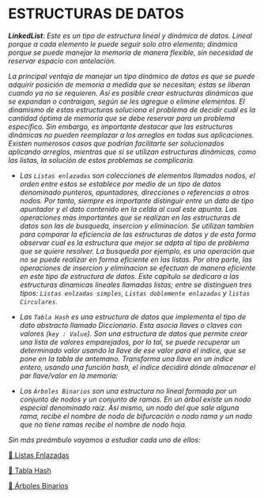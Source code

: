 # ESTRUCTURAS DE DATOS

***LinkedList***: *Este es un tipo de estructura lineal y dinámica de datos. Lineal porque a cada elemento le puede seguir solo otro elemento; dinámica porque se puede manejar la memoria de manera flexible, sin necesidad de reservar espacio con antelación.*

*La principal ventaja de manejar un tipo dinámico de datos es que se puede adquirir posición de memoria a medida que se necesitan; éstas se liberan cuando ya no se requieren. Así es posible crear estructuras dinámicas que se expandan o contraigan, según se les agregue o elimine elementos. El dinamismo de estas estructuras soluciona el problema de decidir cuál es la cantidad óptima de memoria que se debe reservar para un problema específico. Sin embargo, es importante destacar que las estructuras dinámicas no pueden reemplazar a los arreglos en todas sus aplicaciones. Existen numerosos casos que podrían facilitarte ser solucionados aplicando arreglos, mientras que si se utilizan estructuras dinámicas, como las listas, la solución de estos problemas se complicaría.*

* *Las `Listas enlazadas` son colecciones de elementos llamados nodos, el orden entre estos se establece por medio de un tipo de datos denominado punteros, apuntadores, direcciones o referencias a otros nodos. Por tanto, siempre es importante distinguir entre un dato de tipo apuntador y el dato contenido en la celda al cual este apunta. Las operaciones mas importantes que se realizan en las estructuras de datos son las de busqueda, insercion y eliminacion. Se utilizan tambien para comparar la eficiencia de las estructuras de datos y de esta forma observar cual es la estructura que mejor se adpta al tipo de problema que se quiere resolver. La busqueda por ejemplo, es una operación que no se puede realizar en forma eficiente en las listas. Por otra parte, las operaciones de insercion y eliminacion se efectuan de manera eficiente en este tipo de estructura de datos. Este capitulo se dedicara a las estructuras dinamicas lineales llamadas listas; entre se distinguen tres tipos: `Listas enlzadas simples`, `Listas doblemente enlazadas` y `listas Circulares`.* 

* *Las `Tabla Hash` es una estructura de datos que implementa el tipo de dato abstracto llamado Diccionario. Esta asocia llaves o claves con valores (`key : Value`). Son una estructura de datos que permite crear una lista de valores emparejados, por lo tal, se puede recuperar un determinado valor usando la llave de ese valor para el índice, que se pone en la tabla de antemano. Transforma una llave en un índice entero, usando una función hash, el índice decidirá dónde almacenar el par llave/valor en la memoria:*

* *Los `Árboles Binarios` son una estructura no lineal formada por un conjunto de nodos y un conjunto de ramas. En un árbol existe un nodo especial denominado raíz. Así mismo, un nodo del que sale alguna rama, recibe el nombre de nodo de bifurcación o nodo rama y un nodo que no tiene ramas recibe el nombre de nodo hoja.*

*Sin más preámbulo vayamos a estudiar cada uno de ellos:*

[:memo: Listas Enlazadas](https://github.com/Kapelu/Apuntes-Personales/tree/main/03%20-%20JavaScript/JavaScript%20-%20Kapelu/13%20-%20Estructuras%20de%20Datos/01%20-%20Listas%20Enlazadas)

[:memo: Tabla Hash](https://developer.mozilla.org/es/docs/Web/JavaScript/Closures)

[:memo: Árboles Binarios](https://developer.mozilla.org/es/docs/Web/JavaScript/Closures)
